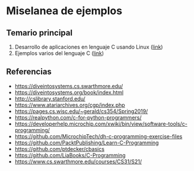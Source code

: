 # Miselanea de ejemplos

## Temario principal

1. Desarrollo de aplicaciones en lenguaje C usando Linux ([link](lab_tutorial/))
2. Ejemplos varios del lenguaje C ([link](conceptos_c/))

## Referencias

* https://diveintosystems.cs.swarthmore.edu/
* https://diveintosystems.org/book/index.html
* http://cslibrary.stanford.edu/
* https://www.atariarchives.org/cgp/index.php
* https://pages.cs.wisc.edu/~gerald/cs354/Spring2019/
* https://realpython.com/c-for-python-programmers/
* https://developerhelp.microchip.com/xwiki/bin/view/software-tools/c-programming/
* https://github.com/MicrochipTech/dh-c-programming-exercise-files
* https://github.com/PacktPublishing/Learn-C-Programming
* https://github.com/ptdecker/cbasics
* https://github.com/LiaBooks/C-Programming
* https://www.cs.swarthmore.edu/courses/CS31/S21/

